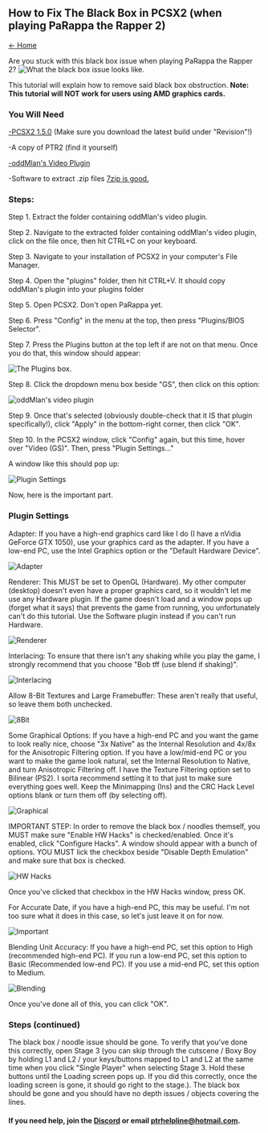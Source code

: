 ## How to Fix The Black Box in PCSX2 (when playing PaRappa the Rapper 2)

[← Home](https://ptrguide.github.io)

Are you stuck with this black box issue when playing PaRappa the Rapper 2?
![What the black box issue looks like.](https://cdn.discordapp.com/attachments/302537923910303744/655451803399487503/unknown.png)

This tutorial will explain how to remove said black box obstruction. **Note: This tutorial will NOT work for users using AMD graphics cards.**

### You Will Need

[-PCSX2 1.5.0](https://buildbot.orphis.net/pcsx2/index.php) (Make sure you download the latest build under "Revision"!)

-A copy of PTR2 (find it yourself)

[-oddMlan's Video Plugin](https://github.com/PCSX2/pcsx2/files/2898446/GSdx32-SSE4-lg.zip)

-Software to extract .zip files [7zip is good.](7zip.org)

### Steps:

Step 1. Extract the folder containing oddMlan's video plugin. 

Step 2. Navigate to the extracted folder containing oddMlan's video plugin, click on the file once, then hit CTRL+C on your keyboard.

Step 3. Navigate to your installation of PCSX2 in your computer's File Manager.

Step 4. Open the "plugins" folder, then hit CTRL+V. It should copy oddMlan's plugin into your plugins folder

Step 5. Open PCSX2. Don't open PaRappa yet.

Step 6. Press "Config" in the menu at the top, then press "Plugins/BIOS Selector".

Step 7. Press the Plugins button at the top left if are not on that menu. Once you do that, this window should appear:

![The Plugins box.](https://media.discordapp.net/attachments/645628315927052308/655454370246295593/unknown.png)

Step 8. Click the dropdown menu box beside "GS", then click on this option:

![oddMlan's video plugin](https://cdn.discordapp.com/attachments/645628315927052308/655454895163310122/unknown.png)

Step 9. Once that's selected (obviously double-check that it IS that plugin specifically!), click "Apply" in the bottom-right corner, then click "OK".

Step 10. In the PCSX2 window, click "Config" again, but this time, hover over "Video (GS)". Then, press "Plugin Settings..."

A window like this should pop up:

![Plugin Settings](https://cdn.discordapp.com/attachments/645628315927052308/655455603497631845/unknown.png)

Now, here is the important part.

### Plugin Settings

Adapter: If you have a high-end graphics card like I do (I have a nVidia GeForce GTX 1050), use your graphics card as the adapter. If you have a low-end PC, use the Intel Graphics option or the "Default Hardware Device".

![Adapter](https://cdn.discordapp.com/attachments/645628315927052308/655455917566853143/unknown.png)

Renderer: This MUST be set to OpenGL (Hardware). My other computer (desktop) doesn't even have a proper graphics card, so it wouldn't let me use any Hardware plugin. If the game doesn't load and a window pops up (forget what it says) that prevents the game from running, you unfortunately can't do this tutorial. Use the Software plugin instead if you can't run Hardware.

![Renderer](https://cdn.discordapp.com/attachments/645628315927052308/655457394523897888/unknown.png)

Interlacing: To ensure that there isn't any shaking while you play the game, I strongly recommend that you choose "Bob tff (use blend if shaking)". 

![Interlacing](https://cdn.discordapp.com/attachments/645628315927052308/655457566603739136/unknown.png)

Allow 8-Bit Textures and Large Framebuffer: These aren't really that useful, so leave them both unchecked.

![8Bit](https://cdn.discordapp.com/attachments/645628315927052308/655458111192301608/unknown.png)

Some Graphical Options: If you have a high-end PC and you want the game to look really nice, choose "3x Native" as the Internal Resolution and 4x/8x for the Anisotropic Filtering option. If you have a low/mid-end PC or you want to make the game look natural, set the Internal Resolution to Native, and turn Anisotropic Filtering off. I have the Texture Filtering option set to Bilinear (PS2). I sorta recommend setting it to that just to make sure everything goes well. Keep the Minimapping (Ins) and the CRC Hack Level options blank or turn them off (by selecting off). 

![Graphical](https://cdn.discordapp.com/attachments/645628315927052308/655458347297800212/unknown.png)

IMPORTANT STEP: In order to remove the black box / noodles themself, you MUST make sure "Enable HW Hacks" is checked/enabled. Once it's enabled, click "Configure Hacks". A window should appear with a bunch of options. YOU MUST lick the checkbox beside "Disable Depth Emulation" and make sure that box is checked. 

![HW Hacks](https://cdn.discordapp.com/attachments/645628315927052308/655460206578499597/unknown.png)

Once you've clicked that checkbox in the HW Hacks window, press OK. 

For Accurate Date, if you have a high-end PC, this may be useful. I'm not too sure what it does in this case, so let's just leave it on for now.

![Important](https://cdn.discordapp.com/attachments/645628315927052308/655459829820948521/unknown.png)

Blending Unit Accuracy: If you have a high-end PC, set this option to High (recommended high-end PC). If you run a low-end PC, set this option to Basic (Recommended low-end PC). If you use a mid-end PC, set this option to Medium.

![Blending](https://cdn.discordapp.com/attachments/645628315927052308/655460893517152296/unknown.png)

Once you've done all of this, you can click "OK".

### Steps (continued)

The black box / noodle issue should be gone. To verify that you've done this correctly, open Stage 3 (you can skip through the cutscene / Boxy Boy by holding L1 and L2 / your keys/buttons mapped to L1 and L2 at the same time when you click "Single Player" when selecting Stage 3. Hold these buttons until the Loading screen pops up. If you did this correctly, once the loading screen is gone, it should go right to the stage.). The black box should be gone and you should have no depth issues / objects covering the lines.

#### If you need help, join the [Discord](https://discord.gg/HRCMKdM) or email ptrhelpline@hotmail.com.
